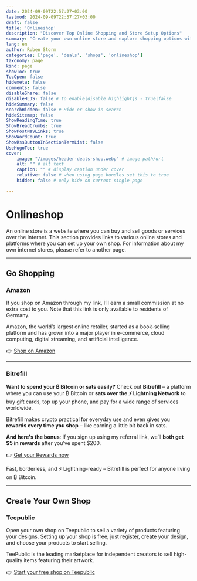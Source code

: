 ```yaml
---
date: 2024-09-09T22:57:27+03:00
lastmod: 2024-09-09T22:57:27+03:00
draft: false
title: 'Onlineshop'
description: "Discover Top Online Shopping and Store Setup Options"
summary: "Create your own online store and explore shopping options with recommended platforms. Shop on Amazon through the provided link to support with no extra cost, and set up a free shop on Teepublic to sell your designs. Discover more on the website!"
lang: en
author: Ruben Storm
categories: ['page', 'deals', 'shops', 'onlineshop']
taxonomy: page
kind: page
showToc: true
TocOpen: false
hidemeta: false
comments: false
disableShare: false
disableHLJS: false # to enable|disable highlightjs - true|false
hideSummary: false
searchHidden: false # Hide or show in search
hideSitemap: false
ShowReadingTime: true
ShowBreadCrumbs: true
ShowPostNavLinks: true
ShowWordCount: true
ShowRssButtonInSectionTermList: false
UseHugoToc: true
cover:
    image: "/images/header-deals-shop.webp" # image path/url
    alt: "" # alt text
    caption: "" # display caption under cover
    relative: false # when using page bundles set this to true
    hidden: false # only hide on current single page

---
```


# Onlineshop

An online store is a website where you can buy and sell goods or services over the Internet. This section provides links to various online stores and platforms where you can set up your own shop. For information about my own internet stores, please refer to another page.
 
---

## Go Shopping
### Amazon

If you shop on Amazon through my link, I’ll earn a small commission at no extra cost to you. Note that this link is only available to residents of Germany.

Amazon, the world’s largest online retailer, started as a book-selling platform and has grown into a major player in e-commerce, cloud computing, digital streaming, and artificial intelligence.

👉 [Shop on Amazon][defAmazonLink]

---

### Bitrefill

**Want to spend your ₿ Bitcoin or sats easily?**
Check out **Bitrefill** – a platform where you can use your ₿ Bitcoin or **sats over the ⚡ Lightning Network** to buy gift cards, top up your phone, and pay for a wide range of services worldwide.

Bitrefill makes crypto practical for everyday use and even gives you **rewards every time you shop** – like earning a little bit back in sats.

**And here's the bonus**:
If you sign up using my referral link, we’ll **both get $5 in rewards** after you’ve spent $200.

👉 [Get your Rewards now][defBitrefillLink]

Fast, borderless, and ⚡ Lightning-ready – Bitrefill is perfect for anyone living on ₿ Bitcoin.

---

## Create Your Own Shop
### Teepublic

Open your own shop on Teepublic to sell a variety of products featuring your designs. Setting up your shop is free; just register, create your design, and choose your products to start selling.

TeePublic is the leading marketplace for independent creators to sell high-quality items featuring their artwork.

👉 [Start your free shop on Teepublic][defTeeplublicLink]


[defAmazonLink]: https://amzn.to/3SRBYaB
[defTeeplublicLink]: http://tee.pub/lic/qHZVniKCn3U
[defBitrefillLink]: https://www.bitrefill.com/invite/uxwjwmdj